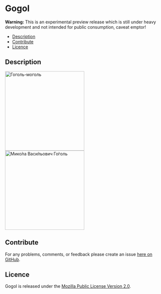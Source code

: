 # Gogol

**Warning:** This is an experimental preview release which is still under
heavy development and not intended for public consumption, caveat emptor!


* [Description](#description)
* [Contribute](#contribute)
* [Licence](#licence)


## Description

<img alt="Гоголь-моголь" height="261px;" src="https://upload.wikimedia.org/wikipedia/commons/c/c7/Kogel_mogel.JPG">
<img alt="Мико́ла Васи́льович Го́голь" height="261px" src="https://upload.wikimedia.org/wikipedia/commons/3/31/NV_Gogol.png">


## Contribute

For any problems, comments, or feedback please create an issue [here on GitHub](https://github.com/brendanhay/gogol/issues).


## Licence

Gogol is released under the [Mozilla Public License Version 2.0](http://www.mozilla.org/MPL/).
